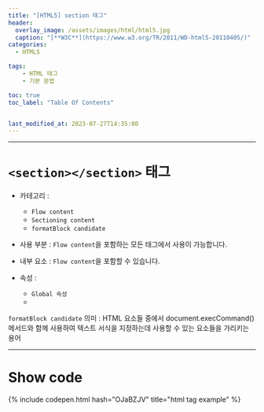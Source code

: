 ```yaml
---
title: "[HTML5] section 태그"
header:
  overlay_image: /assets/images/html/html5.jpg
  caption: "[**W3C**](https://www.w3.org/TR/2011/WD-html5-20110405/)"
categories:
  - HTML5

tags:
    - HTML 태그
    - 기본 문법

toc: true
toc_label: "Table Of Contents"


last_modified_at: 2023-07-27T14:35:00
---
```




---

# `<section></section>` 태그

- 카테고리 : 
  - `Flow content`
  - `Sectioning content`
  - `formatBlock candidate`

- 사용 부분 : `Flow content`을 포함하는 모든 태그에서 사용이 가능합니다.
- 내부 요소 : `Flow content`을 포함할 수 있습니다.
- 속성 : 
  - `Global 속성`
  - 
`formatBlock candidate` 의미 : HTML 요소들 중에서 document.execCommand() 메서드와 함께 사용하여 텍스트 서식을 지정하는데 사용할 수 있는 요소들을 가리키는 용어

---

# Show code
{% include codepen.html hash="OJaBZJV" title="html tag example" %}